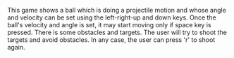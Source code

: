 This game shows a ball which is doing a projectile motion and whose angle and velocity can be set using the left-right-up and down keys. Once the ball's velocity and angle is set, it may start moving only if space key is pressed. There is some obstacles and targets. The user will try to shoot the targets and avoid obstacles. In any case, the user can press 'r' to shoot again.
